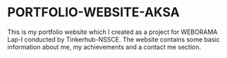 # PORTFOLIO-WEBSITE-AKSA
This is my portfolio website which I created as a project for WEBORAMA Lap-I conducted by Tinkerhub-NSSCE.
The website contains some basic information about me, my achievements and a contact me section.
